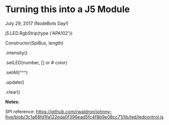 # Turning this into a J5 Module

July 29, 2017 \(NodeBots Day!\)

j5.LED.RgbStrip\(type \('APA102'\)\)

Constructor\(SpiBus, length\)

.intensity\(\)

.setLED\(number, \[\] or \# color\)

.setAll\(^^^\)

.update\(\)

.clear\(\)



**Notes:**

SPI reference: https://github.com/rwaldron/johnny-five/blob/3c1a68fd1fa122eda0f396ead5fc4f8b9e08cc71/lib/led/ledcontrol.js

